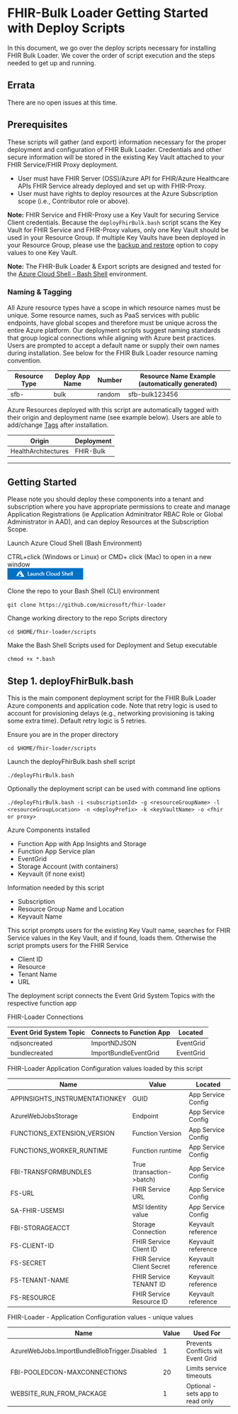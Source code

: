 # FHIR-Bulk Loader Getting Started with Deploy Scripts
In this document, we go over the deploy scripts necessary for installing FHIR Bulk Loader. We cover the order of script execution and the steps needed to get up and running.

## Errata 
There are no open issues at this time. 

## Prerequisites 

These scripts will gather (and export) information necessary for the proper deployment and configuration of FHIR Bulk Loader. Credentials and other secure information will be stored in the existing Key Vault attached to your FHIR Service/FHIR Proxy deployment.

 - User must have FHIR Server (OSS)/Azure API for FHIR/Azure Healthcare APIs FHIR Service already deployed and set up with FHIR-Proxy.
 - User must have rights to deploy resources at the Azure Subscription scope (i.e., Contributor role or above).

__Note:__
FHIR Service and FHIR-Proxy use a Key Vault for securing Service Client credentials. Because the ```deployFhirBulk.bash``` script scans the Key Vault for FHIR Service and FHIR-Proxy values, only one Key Vault should be used in your Resource Group. If multiple Key Vaults have been deployed in your Resource Group, please use the [backup and restore](https://docs.microsoft.com/en-us/azure/key-vault/general/backup?tabs=azure-cli) option to copy values to one Key Vault.

__Note:__ 
The FHIR-Bulk Loader & Export scripts are designed and tested for the [Azure Cloud Shell - Bash Shell](https://docs.microsoft.com/en-us/azure/cloud-shell/features#:~:text=Azure%20Cloud%20Shell%20is%20a,and%20maintaining%20a%20machine%20yourself.) environment.


### Naming & Tagging
All Azure resource types have a scope in which resource names must be unique. Some resource names, such as PaaS services with public endpoints, have global scopes and therefore must be unique across the entire Azure platform. Our deployment scripts suggest naming standards that group logical connections while aligning with Azure best practices. Users are prompted to accept a default name or supply their own names during installation. See below for the FHIR Bulk Loader resource naming convention.

Resource Type    | Deploy App Name   | Number      | Resource Name Example (automatically generated)
------------|-----------------|-------------|------------------------------------------------
sfb-        | bulk            | random      | sfb-bulk123456

Azure Resources deployed with this script are automatically tagged with their origin and deployment name (see example below). Users are able to add/change [Tags](https://docs.microsoft.com/en-us/azure/azure-resource-manager/management/tag-resources?tabs=json) after installation.

Origin              |  Deployment       
--------------------|-----------------
HealthArchitectures | FHIR-Bulk   

---

## Getting Started
Please note you should deploy these components into a tenant and subscription where you have appropriate permissions to create and manage Application Registrations (ie Application Adminitrator RBAC Role or Global Administrator in AAD), and can deploy Resources at the Subscription Scope. 

Launch Azure Cloud Shell (Bash Environment)  

CTRL+click (Windows or Linux) or CMD+ click (Mac) to open in a new window   
[![Launch Azure Shell](/docs/images/launchcloudshell.png "Launch Cloud Shell")](https://shell.azure.com/bash?target="_blank")

Clone the repo to your Bash Shell (CLI) environment 
```azurecli-interactive
git clone https://github.com/microsoft/fhir-loader 
```
Change working directory to the repo Scripts directory
```azurecli-interactive
cd $HOME/fhir-loader/scripts
```

Make the Bash Shell Scripts used for Deployment and Setup executable 
```azurecli-interactive
chmod +x *.bash 
```

## Step 1.  deployFhirBulk.bash
This is the main component deployment script for the FHIR Bulk Loader Azure components and application code.  Note that retry logic is used to account for provisioning delays (e.g., networking provisioning is taking some extra time).  Default retry logic is 5 retries.    

Ensure you are in the proper directory 
```azurecli-interactive
cd $HOME/fhir-loader/scripts
``` 

Launch the deployFhirBulk.bash shell script 
```azurecli-interactive
./deployFhirBulk.bash 
``` 

Optionally the deployment script can be used with command line options 
```azurecli
./deployFhirBulk.bash -i <subscriptionId> -g <resourceGroupName> -l <resourceGroupLocation> -n <deployPrefix> -k <keyVaultName> -o <fhir or proxy>
```


Azure Components installed 
 - Function App with App Insights and Storage 
 - Function App Service plan 
 - EventGrid 
 - Storage Account (with containers)
 - Keyvault (if none exist)

Information needed by this script 
 - Subscription
 - Resource Group Name and Location 
 - Keyvault Name 

This script prompts users for the existing Key Vault name, searches for FHIR Service values in the Key Vault, and if found, loads them. Otherwise the script prompts users for the FHIR Service 
 - Client ID
 - Resource 
 - Tenant Name
 - URL 

The deployment script connects the Event Grid System Topics with the respective function app

FHIR-Loader Connections  

Event Grid System Topic            | Connects to Function App   | Located               
-----------------------------------|----------------------------|--------------------
ndjsoncreated                      | ImportNDJSON               | EventGrid  
bundlecreated                      | ImportBundleEventGrid      | EventGrid  


FHIR-Loader Application Configuration values loaded by this script 

Name                               | Value                      | Located              
-----------------------------------|----------------------------|--------------------
APPINSIGHTS_INSTRUMENTATIONKEY     | GUID                       | App Service Config  
AzureWebJobsStorage                | Endpoint                   | App Service Config 
FUNCTIONS_EXTENSION_VERSION        | Function Version           | App Service Config 
FUNCTIONS_WORKER_RUNTIME           | Function runtime           | App Service Config 
FBI-TRANSFORMBUNDLES               | True (transaction->batch)  | App Service Config
FS-URL                             | FHIR Service URL           | App Service Config  
SA-FHIR-USEMSI                     | MSI Identity value         | App Service Config   
FBI-STORAGEACCT                    | Storage Connection         | Keyvault reference 
FS-CLIENT-ID                       | FHIR Service Client ID     | Keyvault reference 
FS-SECRET                          | FHIR Service Client Secret | Keyvault reference 
FS-TENANT-NAME                     | FHIR Service TENANT ID     | Keyvault reference 
FS-RESOURCE                        | FHIR Service Resource ID   | Keyvault reference 

FHIR-Loader - Application Configuration values - unique values 

Name                                              | Value  | Used For              
--------------------------------------------------|--------|-----------------------------------
AzureWebJobs.ImportBundleBlobTrigger.Disabled     | 1      | Prevents Conflicts wit Event Grid 
FBI-POOLEDCON-MAXCONNECTIONS                      | 20     | Limits service timeouts
WEBSITE_RUN_FROM_PACKAGE                          | 1      | Optional - sets app to read only
 
 

